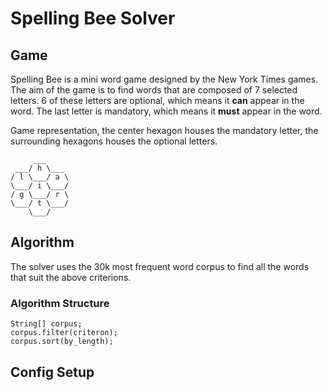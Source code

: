 # Spelling Bee Solver

## Game

Spelling Bee is a mini word game designed by the New York Times games. The aim of the game is to find words that are composed of 7 selected letters. 6 of these letters are optional, which means it **can** appear in the word. The last letter is mandatory, which means it **must** appear in the word.

Game representation, the center hexagon houses the mandatory letter, the surrounding hexagons houses the optional letters.

```
     ___
 ___/ h \___
/ l \___/ a \
\___/ i \___/
/ g \___/ r \
\___/ t \___/
    \___/
```

## Algorithm

The solver uses the 30k most frequent word corpus to find all the words that suit the above criterions.

### Algorithm Structure

```clike
String[] corpus;
corpus.filter(criteron);
corpus.sort(by_length);
```

## Config Setup
